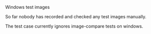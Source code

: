 

Windows test images

So far nobody has recorded and checked any test images manually.

The test case currently ignores image-compare tests on windows.